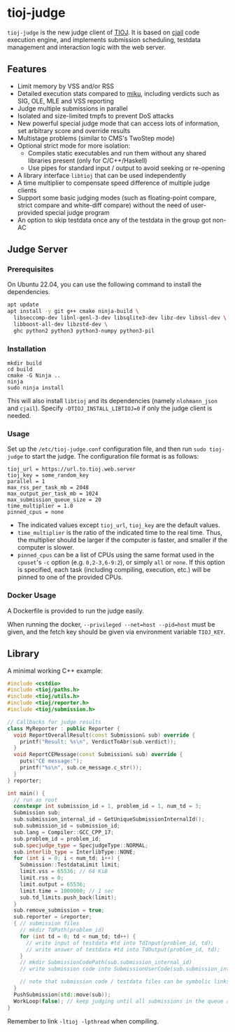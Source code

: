 # tioj-judge

`tioj-judge` is the new judge client of [TIOJ](https://github.com/TIOJ-INFOR-Online-Judge/tioj). It is based on [cjail](https://github.com/Leo1003/cjail) code execution engine, and implements submission scheduling, testdata management and interaction logic with the web server.

## Features

- Limit memory by VSS and/or RSS
- Detailed execution stats compared to [miku](https://github.com/TIOJ-INFOR-Online-Judge/miku), including verdicts such as SIG, OLE, MLE and VSS reporting
- Judge multiple submissions in parallel
- Isolated and size-limited tmpfs to prevent DoS attacks
- New powerful special judge mode that can access lots of information, set arbitrary score and override results
- Multistage problems (similar to CMS's TwoStep mode)
- Optional strict mode for more isolation:
    - Compiles static executables and run them without any shared libraries present (only for C/C++/Haskell)
    - Use pipes for standard input / output to avoid seeking or re-opening
- A library interface `libtioj` that can be used independently
- A time multiplier to compensate speed difference of multiple judge clients
- Support some basic judging modes (such as floating-point compare, strict compare and white-diff compare) without the need of user-provided special judge program
- An option to skip testdata once any of the testdata in the group got non-AC

## Judge Server

### Prerequisites

On Ubuntu 22.04, you can use the following command to install the dependencies.

```bash
apt update
apt install -y git g++ cmake ninja-build \
  libseccomp-dev libnl-genl-3-dev libsqlite3-dev libz-dev libssl-dev \
  libboost-all-dev libzstd-dev \
  ghc python2 python3 python3-numpy python3-pil
```

### Installation

```
mkdir build
cd build
cmake -G Ninja ..
ninja
sudo ninja install
```

This will also install `libtioj` and its dependencies (namely `nlohmann_json` and `cjail`). Specify `-DTIOJ_INSTALL_LIBTIOJ=0` if only the judge client is needed.

### Usage

Set up the `/etc/tioj-judge.conf` configuration file, and then run `sudo tioj-judge` to start the judge. The configuration file format is as follows:

```
tioj_url = https://url.to.tioj.web.server
tioj_key = some_random_key
parallel = 1
max_rss_per_task_mb = 2048
max_output_per_task_mb = 1024
max_submission_queue_size = 20
time_multiplier = 1.0
pinned_cpus = none
```

- The indicated values except `tioj_url`, `tioj_key` are the default values.
- `time_multiplier` is the ratio of the indicated time to the real time. Thus, the multiplier should be larger if the computer is faster, and smaller if the computer is slower.
- `pinned_cpus` can be a list of CPUs using the same format used in the `cpuset`'s `-c` option (e.g. `0,2-3,6-9:2`), or simply `all` or `none`. If this option is specified, each task (including compiling, execution, etc.) will be pinned to one of the provided CPUs.

### Docker Usage

A Dockerfile is provided to run the judge easily.

When running the docker, `--privileged --net=host --pid=host` must be given, and the fetch key should be given via environment variable `TIOJ_KEY`.

## Library

A minimal working C++ example:

```c++
#include <cstdio>
#include <tioj/paths.h>
#include <tioj/utils.h>
#include <tioj/reporter.h>
#include <tioj/submission.h>

// Callbacks for judge results
class MyReporter : public Reporter {
  void ReportOverallResult(const Submission& sub) override {
    printf("Result: %s\n", VerdictToAbr(sub.verdict));
  }
  void ReportCEMessage(const Submission& sub) override {
    puts("CE message:");
    printf("%s\n", sub.ce_message.c_str());
  }
} reporter;

int main() {
  // run as root
  constexpr int submission_id = 1, problem_id = 1, num_td = 3;
  Submission sub;
  sub.submission_internal_id = GetUniqueSubmissionInternalId();
  sub.submission_id = submission_id;
  sub.lang = Compiler::GCC_CPP_17;
  sub.problem_id = problem_id;
  sub.specjudge_type = SpecjudgeType::NORMAL;
  sub.interlib_type = InterlibType::NONE;
  for (int i = 0; i < num_td; i++) {
    Submission::TestdataLimit limit;
    limit.vss = 65536; // 64 KiB
    limit.rss = 0;
    limit.output = 65536;
    limit.time = 1000000; // 1 sec
    sub.td_limits.push_back(limit);
  }
  sub.remove_submission = true;
  sub.reporter = &reporter;
  { // submission files
    // mkdir TdPath(problem_id)
    for (int td = 0; td < num_td; td++) {
      // write input of testdata #td into TdInput(problem_id, td);
      // write answer of testdata #td into TdOutput(problem_id, td);
    }
    // mkdir SubmissionCodePath(sub.submission_internal_id)
    // write submission code into SubmissionUserCode(sub.submission_internal_id)

    // note that submission code / testdata files can be symbolic links
  }
  PushSubmission(std::move(sub));
  WorkLoop(false); // keep judging until all submissions in the queue are finished
}
```

Remember to link `-ltioj -lpthread` when compiling.
